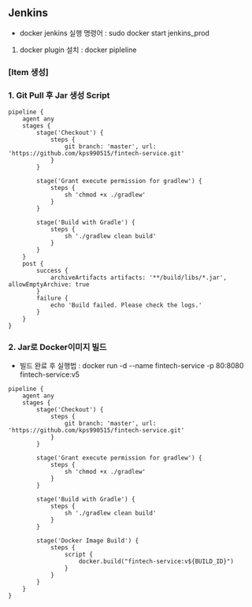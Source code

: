 ## Jenkins
- docker jenkins 실행 명령어 : sudo docker start jenkins_prod

1. docker plugin 설치 : docker pipleline

### [Item 생성]

### 1. Git Pull 후 Jar 생성 Script
```shell
pipeline {
    agent any
    stages {
        stage('Checkout') {
            steps {
                git branch: 'master', url: 'https://github.com/kps990515/fintech-service.git'
            }
        }
        
        stage('Grant execute permission for gradlew') {
            steps {
                sh 'chmod +x ./gradlew'
            }
        }
        
        stage('Build with Gradle') {
            steps {
                sh './gradlew clean build'
            }
        }
    }
    post {
        success {
            archiveArtifacts artifacts: '**/build/libs/*.jar', allowEmptyArchive: true
        }
        failure {
            echo 'Build failed. Please check the logs.'
        }
    }
}
```

### 2. Jar로 Docker이미지 빌드
- 빌드 완료 후 실행법 : docker run -d --name fintech-service -p 80:8080 fintech-service:v5

```shell
pipeline {
    agent any
    stages {
        stage('Checkout') {
            steps {
                git branch: 'master', url: 'https://github.com/kps990515/fintech-service.git'
            }
        }
        
        stage('Grant execute permission for gradlew') {
            steps {
                sh 'chmod +x ./gradlew'
            }
        }
        
        stage('Build with Gradle') {
            steps {
                sh './gradlew clean build'
            }
        }

        stage('Docker Image Build') {
            steps {
                script {
                    docker.build("fintech-service:v${BUILD_ID}")
                }
            }
        }
    }
}
```


